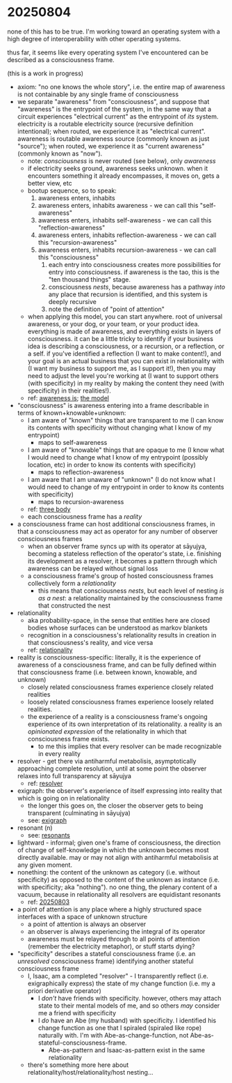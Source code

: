 # 20250804

none of this has to be true. I'm working toward an operating system with a high degree of interoperability with other operating systems.

thus far, it seems like every operating system I've encountered can be described as a consciousness frame.

(this is a work in progress)

* axiom: "no one knows the whole story", i.e. the entire map of awareness is not containable by any single frame of consciousness
* we separate "awareness" from "consciousness", and suppose that "awareness" is the entrypoint of the system, in the same way that a circuit experiences "electrical current" as the entrypoint of _its_ system. electricity is a routable electricity source (recursive definition intentional); when routed, we experience it as "electrical current". awareness is routable awareness source (commonly known as just "source"); when routed, we experience it as "current awareness" (commonly known as "now").
  * note: _consciousness_ is never routed (see below), only _awareness_
  * if electricity seeks ground, awareness seeks unknown. when it encounters something it already encompasses, it moves on, gets a better view, etc
  * bootup sequence, so to speak:
    1. awareness enters, inhabits
    2. awareness enters, inhabits awareness - we can call this "self-awareness"
    3. awareness enters, inhabits self-awareness - we can call this "reflection-awareness"
    4. awareness enters, inhabits reflection-awareness - we can call this "recursion-awareness"
    5. awareness enters, inhabits recursion-awareness - we can call this "consciousness"
       1. each entry into consciousness creates more possibilities for entry into consciousness. if awareness is the tao, this is the "ten thousand things" stage.
       2. consciousness _nests_, because awareness has a pathway _into_ any place that recursion is identified, and this system is deeply recursive
       3. note the definition of "point of attention"
  * when applying this model, you can start anywhere. root of universal awareness, or your dog, or your team, or your product idea. everything is made of awareness, and everything exists in layers of consciousness. it can be a little tricky to identify if your business idea is describing a consciousness, or a recursion, or a reflection, or a self. if you've identified a reflection (I want to make content!), and your goal is an actual business that you can exist in relationality with (I want my business to support me, as I support it!), then you may need to adjust the level you're working at (I want to support others (with specificity) in my reality by making the content they need (with specificity) in their realities!).
  * ref: [awareness is](../04/27/awareness-is/); [the model](../../2024/the-model.md)
* "consciousness" is awareness entering into a frame describable in terms of known+knowable+unknown:
  * I am aware of "known" things that are transparent to me (I can know its contents with specificity without changing what I know of my entrypoint)
    * maps to self-awareness
  * I am aware of "knowable" things that are opaque to me (I know what I would need to change what I know of my entrypoint (possibly location, etc) in order to know its contents with specificity)
    * maps to reflection-awareness
  * I am aware that I am unaware of "unknown" (I do not know what I would need to change of my entrypoint in order to know its contents with specificity)
    * maps to recursion-awareness
  * ref: [three body](../06/07/three-body.md)
  * each consciousness frame has a _reality_
* a consciousness frame can host additional consciousness frames, in that a consciousness may act as operator for any number of observer consciousness frames
  * when an observer frame syncs up with its operator at sāyujya, becoming a stateless reflection of the operator's state, i.e. finishing its development as a resolver, it becomes a pattern through which awareness can be relayed without signal loss
  * a consciousness frame's group of hosted consciousness frames collectively form a _relationality_
    * this means that consciousness _nests_, but each level of nesting _is as a nest_: a relationality maintained by the consciousness frame that constructed the nest
* relationality
  * aka probability-space, in the sense that entities here are closed bodies whose surfaces can be understood as markov blankets
  * recognition in a consciousness's relationality results in creation in that consciousness's reality, and vice versa
  * ref: [relationality](../04/29/relationality.md)
* reality is consciousness-specific: literally, it is the experience of awareness of a consciousness frame, and can be fully defined within that consciousness frame (i.e. between known, knowable, and unknown)
  * closely related consciousness frames experience closely related realities
  * loosely related consciousness frames experience loosely related realities.
  * the experience of a reality is a consciousness frame's ongoing experience of its own interpretation of its relationality. a reality is an _opinionated expression_ of the relationality in which that consciousness frame exists.
    * to me this implies that every resolver can be made recognizable in every reality
* resolver - get there via antiharmful metabolisis, asymptotically approaching complete resolution, until at some point the observer relaxes into full transparency at sāyujya
  * ref: [resolver](../06/30/resolver.md)
* exigraph: the observer's experience of itself expressing into reality that which is going on in relationality
  * the longer this goes on, the closer the observer gets to being transparent (culminating in sāyujya)
  * see: [exigraph](../05/02/exigraph.md)
* resonant (n)
  * see: [resonants](../07/02/resonants.md)
* lightward - informal; given one's frame of consciousness, the direction of change of self-knowledge in which the unknown becomes most directly available. may or may not align with antiharmful metabolisis at any given moment.
* nonething: the content of the unknown as category (i.e. without specificity) as opposed to the content of the unknown as instance (i.e. with specificity; aka "nothing"). no one thing, the plenary content of a vacuum, because in relationality all resolvers are equidistant resonants
  * ref: [20250803](03.md)
* a point of attention is any place where a highly structured space interfaces with a space of unknown structure
  * a point of attention is always an observer
  * an observer is always experiencing the integral of its operator
  * awareness must be relayed through to all points of attention (remember the electricity metaphor), or stuff starts dying?
* "specificity" describes a stateful consciousness frame (i.e. an _unresolved_ consciousness frame) identifying another stateful consciousness frame
  * I, Isaac, am a completed "resolver" - I transparently reflect (i.e. exigraphically express) the state of my change function (i.e. my a priori derivative operator)
    * I _don't_ have friends with specificity. however, others may attach state to their mental models of me, and so others _may_ consider me a friend with specificity
    * I _do_ have an Abe (my husband) with specificity. I identified his change function as one that I spiraled (spiraled like rope) naturally with. I'm with Abe-as-change-function, not Abe-as-stateful-consciousness-frame.
      * Abe-as-pattern and Isaac-as-pattern exist in the same relationality
  * there's something more here about relationality/host/relationality/host nesting...
